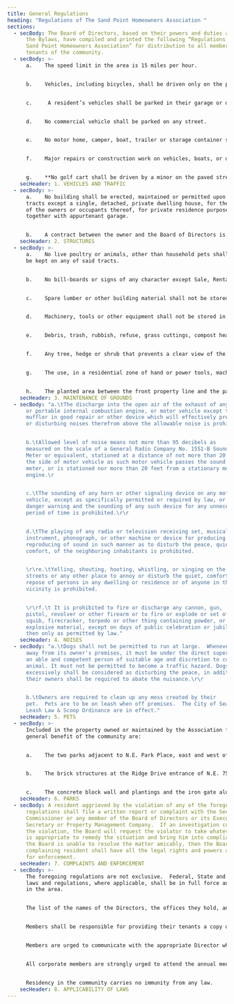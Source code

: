 ```yaml
---
title: General Regulations
heading: "Regulations of The Sand Point Homeowners Association "
sections:
  - secBody: The Board of Directors, based on their powers and duties authorized in
      the Bylaws, have compiled and printed the following “Regulations of the
      Sand Point Homeowners Association” for distribution to all members, and
      tenants of the community.
  - secBody: >-
      a.	The speed limit in the area is 15 miles per hour.


      b.	Vehicles, including bicycles, shall be driven only on the paved street surfaces.  Any person driving on lawns or other planted areas shall be presumed to have acted maliciously


      c.	 A resident’s vehicles shall be parked in their garage or drive way, or in the case of pavement extended by the owner, on the extended area (on-site).  No vehicle shall be parked on any street for a period longer than twenty-four hours, unless the number of vehicles exceeds available on-site parking, and then only to the extent that such on street parking does not become a nuisance.


      d.	No commercial vehicle shall be parked on any street.  


      e.	No motor home, camper, boat, trailer or storage container shall be parked in the street or driveway (in front of the setback line) except for temporary (up to 24 hours) loading and unloading.  They must be parked in a garage or a carport except that they may be parked in a driveway, back of the "set back" line, for a period not to exceed 21 days in any 90-day period.  Homeowners may make a request in writing to the SPHOA Board to consider an extension to the 24 hour temporary loading/unloading period.


      f. 	Major repairs or construction work on vehicles, boats, or other heavy equipment shall not be performed on any street, driveway, or yard.


      g. 	**No golf cart shall be driven by a minor on the paved street surfaces or other public areas unless that minor has a valid driver’s license.**
    secHeader: 1. VEHICLES AND TRAFFIC
  - secBody: >-
      a.	No building shall be erected, maintained or permitted upon any of said
      tracts except a single, detached, private dwelling house, for the sole use
      of the owners or occupants thereof, for private residence purpose,
      together with appurtenant garage.


      b.	A contract between the owner and the Board of Directors is required before any building, solar panels, fence, wall or structure may be erected, altered, or maintained upon any said tract.  Plans and Specifications therefore, showing the construction, nature, kind, shape, height, material and color scheme thereof, and a block plan indicating the location of such structure on the building site, and, when specifications are required, the grading plans of the building site to be built upon, shall be submitted to and approved in writing by the Board of Directors.  A copy of such plans and specifications, block plans and grading plan, if required, as finally approved shall be deposited for permanent record with the Directors.  A definite date of completion or a specific length of time must be included in the contract.  (Please see Construction Approval Process.)
    secHeader: 2. STRUCTURES
  - secBody: >-
      a.	No live poultry or animals, other than household pets shall at any time
      be kept on any of said tracts.


      b.	No bill-boards or signs of any character except Sale, Rental or Political signs of modest size shall be erected, posted, pasted or displayed upon or about any part of said property without the written permission of the Association and the Association shall have the right in its discretion, to prohibit, restrict, and control the size, construction, material and location of all signs, and may summarily remove and destroy all unauthorized signs.


      c.	Spare lumber or other building material shall not be stored in streets, driveways, or yards, except it may be so stored temporarily by a resident in his driveway or yard in connection with work in progress on a house, driveway, or fence.


      d.	Machinery, tools or other equipment shall not be stored in streets, driveways, or yards.


      e.	Debris, trash, rubbish, refuse, grass cuttings, compost heaps, garbage cans or other containers for waste, or any other object presenting an untidy appearance, shall be removed, or screened from the view of neighbors or passersby by the resident.


      f.	Any tree, hedge or shrub that prevents a clear view of the street ahead or of intersecting streets, or of adjacent driveway entrances, or obstructs street light, shall be trimmed back or removed.


      g.	The use, in a residential zone of hand or power tools, machinery, lawn mowers, or anything resulting in loud and disturbing noises shall be prohibited as follows: **Saturday & Sunday between 5:00 pm and 9:00 am and Monday through Friday between 6:00 pm and 8:00 am.**


      h.	The planted area between the front property line and the paving is part of the right-of-way and is Association property.  Each owner or occupant is permitted to maintain that portion of the right-of-way as though it were part of his lot, thus enhancing the spaciousness and appearance of the area.
    secHeader: 3. MAINTENANCE OF GROUNDS
  - secBody: "a.\tThe discharge into the open air of the exhaust of any stationary
      or portable internal combustion engine, or motor vehicle except through a
      muffler in good repair or other device which will effectively prevent loud
      or disturbing noises therefrom above the allowable noise is prohibited.\r


      b.\tAllowed level of noise means not more than 95 decibels as
      measured on the scale of a General Radio Company No. 1551-B Sound Level
      Meter or equivalent, stationed at a distance of not more than 20 feet to
      the side of motor vehicle as such motor vehicle passes the sound level
      meter, or is stationed nor more than 20 feet from a stationary motor or
      engine.\r


      c.\tThe sounding of any horn or other signaling device on any motor
      vehicle, except as specifically permitted or required by law, or as a
      danger warning and the sounding of any such device for any unnecessary
      period of time is prohibited.\r\r


      d.\tThe playing of any radio or television receiving set, musical
      instrument, phonograph, or other machine or device for producing or
      reproducing of sound in such manner as to disturb the peace, quiet and
      comfort, of the neighboring inhabitants is prohibited.


      \r\re.\tYelling, shouting, hooting, whistling, or singing on the
      streets or any other place to annoy or disturb the quiet, comfort or
      repose of persons in any dwelling or residence or of anyone in the
      vicinity is prohibited.


      \r\rf.\t It is prohibited to fire or discharge any cannon, gun,
      pistol, revolver or other firearm or to fire or explode or set off any
      squib, firecracker, torpedo or other thing containing powder, or other
      explosive material, except on days of public celebration or jubilee, and
      then only as permitted by law."
    secHeader: 4. NOISES
  - secBody: "a.\tDogs shall not be permitted to run at large.  Whenever a dog is
      away from its owner's premises, it must be under the direct supervision of
      an able and competent person of suitable age and discretion to control the
      animal. It must not be permitted to become a traffic hazard. Dogs barking
      excessively shall be considered as disturbing the peace, in addition,
      their owners shall be required to abate the nuisance.\r\r


      b.\tOwners are required to clean up any mess created by their
      pet.  Pets are to be on leash when off premises.  The City of Seattle
      Leash Law & Scoop Ordinance are in effect."
    secHeader: 5. PETS
  - secBody: >-
      Included in the property owned or maintained by the Association for the
      general benefit of the community are:


      a.	The two parks adjacent to N.E. Park Place, east and west of Ridge Drive N.E., the east park being the property of the Sand Point Golf Club.


      b.	The brick structures at the Ridge Drive entrance of N.E. 75th Street, together with the sidewalks and plantings adjoining Ridge Drive between N.E. 75th Street and N.E. Park Place.


      c.	The concrete block wall and plantings and the iron gate along N.E. 75th Street and the pedestrian entrance at the south end of Fairway Drive N.E.
    secHeader: 6. PARKS
  - secBody: A resident aggrieved by the violation of any of the foregoing
      regulations shall file a written report or complaint with the Security
      Commissioner or any member of the Board of Directors or its Executive
      Secretary or Property Management Company.  If an investigation confirms
      the violation, the Board will request the violator to take whatever action
      is appropriate to remedy the situation and bring him into compliance.  If
      the Board is unable to resolve the matter amicably, then the Board and the
      complaining resident shall have all the legal rights and powers available
      for enforcement.
    secHeader: 7. COMPLAINTS AND ENFORCEMENT
  - secBody: >-
      The foregoing regulations are not exclusive.  Federal, State and local
      laws and regulations, where applicable, shall be in full force and effect
      in the area.


      The list of the names of the Directors, the offices they hold, and their addresses and telephone numbers is furnished to each member soon after the annual meeting, and to new members.


      Members shall be responsible for providing their tenants a copy of these regulations.


      Members are urged to communicate with the appropriate Director when the need occurs.


      All corporate members are strongly urged to attend the annual meetings and are reminded of their obligation to serve as an elected Director during their membership in the corporation.  Volunteers to candidacy for trusteeship are encouraged.  The Homeowners Association owns and maintains the streets, streetlights and the sewer system in the area.  Its operations are financed by an annual assessment levied on each tract, the exact amount being prorated according to the square footage of the tracts.  These funds provide for security patrols, maintenance of streets, sewers and parks, street lighting, irrigation of West Park and the entry areas, and secretarial & management services.  Major projects and unusual expenses are financed by special assessments.


      Residency in the community carries no immunity from any law.
    secHeader: 8. APPLICABILITY OF LAWS
---
```

